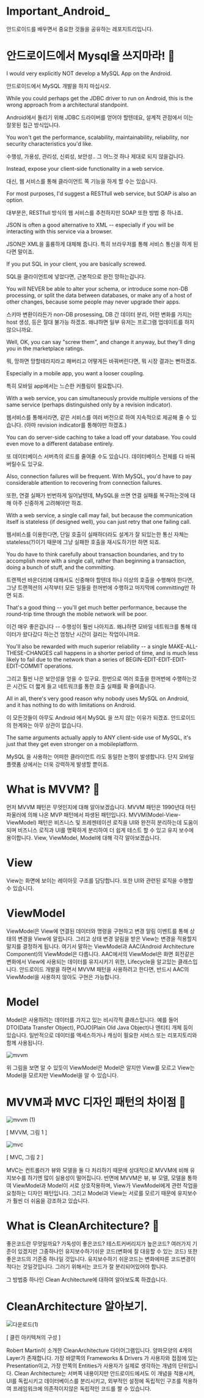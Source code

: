 # Important_Android_
안드로이드를 배우면서 중요한 것들을 공유하는 레포지트리입니다.

# 안드로이드에서 Mysql을 쓰지마라! 🧐

I would very explicitly NOT develop a MySQL App on the Android. 

안드로이드에서 MySQL 개발을 하지 마십시오.

While you could perhaps get the JDBC driver to run on Android, this is the wrong approach from a architectural standpoint.

Android에서 돌리기 위해 JDBC 드라이버를 얻어야 할텐데요, 설계적 관점에서 이는 잘못된 접근 방식입니다.

You won't get the performance, scalability, maintainability, reliability, nor security characteristics you'd like. 

수행성, 가용성, 관리성, 신뢰성, 보안성.. 그 어느것 하나 제대로 되지 않을겁니다.

Instead, expose your client-side functionality in a web service.

대신, 웹 서비스를 통해 클라이언트 쪽 기능을 하게 할 수는 있습니다.

For most purposes, I'd suggest a RESTfull web service, but SOAP is also an option.

대부분은, RESTfull 방식의 웹 서비스를 추천하지만 SOAP 또한 방법 중 하나죠.

JSON is often a good alternative to XML -- especially if you will be interacting with this service via a browser. 

JSON은 XML을 훌륭하게 대체해 줍니다. 특히 브라우저를 통해 서비스 통신을 하게 된다면 말이죠.

If you put SQL in your client, you are basically screwed.

SQL을 클라이언트에 넣었다면, 근본적으로 완전 망하는겁니다.

You will NEVER be able to alter your schema, or introduce some non-DB processing, or split the data between databases, or make any of a host of other changes, because some people may never upgrade their apps.

스키마 변환이라든가 non-DB prosessing, DB 간 데이터 분리, 어떤 변화를 가지는 host 생성, 등은 절대 불가능 하겠죠. 왜냐하면 일부 유저는 프로그램 업데이트를 하지 않으니까요.

Well, OK, you can say "screw them", and change it anyway, but they'll ding you in the marketplace ratings. 

뭐, 망하면 망할테라지라고 해버리고 어떻게든 바꿔버린다면, 뭐 시장 결과는 뻔하겠죠.

Especially in a mobile app, you want a looser coupling.

특히 모바일 app에서는 느슨한 커플링이 필요합니다.

With a web service, you can simultaneously provide multiple versions of the same service (perhaps distinguished only by a revision indicator).

웹서비스를 통해서라면, 같은 서비스를 여러 버전으로 하여 지속적으로 제공해 줄 수 있습니다. (아마 revision indicator를 통해야만 하겠죠.)

You can do server-side caching to take a load off your database. You could even move to a different database entirely. 

또 데이터베이스 서버측의 로드를 줄여줄 수도 있습니다. 데이터베이스 전체를 다 바꿔버릴수도 있구요.

Also, connection failures will be frequent. With MySQL, you'd have to pay considerable attention to recovering from connection failures.

또한, 연결 실패가 빈번하게 일어날텐데, MySQL을 쓰면 연결 실패를 복구하는것에 대해 아주 신중하게 고려해야만 하죠.

With a web service, a single call may fail, but because the communication itself is stateless (if designed well), you can just retry that one failing call. 

웹서비스를 이용한다면, 단일 호출이 실패하더라도 설계가 잘 되있는한 통신 자체는 stateless(?)이기 때문에 그냥 실패한 호출을 재시도하기만 하면 되죠.

You do have to think carefully about transaction boundaries, and try to accomplish more with a single call, rather than beginning a transaction, doing a bunch of stuff, and the committing.

트랜젝션 바운더리에 대해서도 신중해야 할텐데 하나 이상의 호출을 수행해야 한다면, 그냥 트랜젝션의 시작부터 모든 일들을 한꺼번에 수행하고 마지막에 committing만 하면 되죠.

That's a good thing -- you'll get much better performance, because the round-trip time through the mobile network will be poor.

이건 매우 좋은겁니다 -- 수행성이 훨씬 나아지죠. 왜냐하면 모바일 네트워크를 통해 데이터가 왔다갔다 하는건 엄청난 시간이 걸리는 작업이니까요.

You'll also be rewarded with much superior reliability -- a single MAKE-ALL-THESE-CHANGES call happens in a shorter period of time, and is much less likely to fail due to the network than a series of BEGIN-EDIT-EDIT-EDIT-EDIT-COMMIT operations. 

그리고 훨씬 나은 보안성을 얻을 수 있구요. 한번으로 여러 호출을 한꺼번에 수행하는것은 시간도 더 짧게 들고 네트워크를 통한 호출 실패를 확 줄여줍니다.

All in all, there's very good reason why nobody uses MySQL on Android, and it has nothing to do with limitations on Android.

이 모든것들이 아무도 Android 에서 MySQL 을 쓰지 않는 이유가 되겠죠. 안드로이드의 한계와는 아무 상관이 없습니다.

The same arguments actually apply to ANY client-side use of MySQL, it's just that they get even stronger on a mobileplatform.

MySQL 을 사용하는 어떠한 클라이언트 라도 동일한 논쟁이 발생합니다. 단지 모바일 플랫폼 상에서는 더욱 강력하게 발생할 뿐이죠.



# What is MVVM? 🧐

먼저 MVVM 패턴은 무엇인지에 대해 알아보겠습니다. MVVM 패턴은 1990년대 마틴 파울러에 의해 나온 MVP 패턴에서 파생된 패턴입니다. MVVM(Model-View-ViewModel) 패턴은 비즈니스 및 프레젠테이션 로직을 UI와 완전히 분리하는데 도움이 되며 비즈니스 로직과 UI를 명확하게 분리하여 더 쉽게 테스트 할 수 있고 유지 보수에 용이합니다. View, ViewModel, Model에 대해 각각 알아보겠습니다.

# View

View는 화면에 보이는 레이아웃 구조를 담당합니다. 또한 UI와 관련된 로직을 수행할 수 있습니다.

# ViewModel

ViewModel은 View에 연결된 데이터와 명령을 구현하고 변경 알림 이벤트를 통해 상태의 변경을 View에 알립니다. 그리고 상태 변경 알림을 받은 View는 변경을 적용할지 말지를 결정하게 됩니다. 여기서 말하는 ViewModel과 AAC(Android Architecture Component)의 ViewModel은 다릅니다. AAC에서의 ViewModel은 화면 회전같은 변화에서 View에 사용되는 데이터를 유지시키기 위한, Lifecycle을 알고있는 클래스입니다. 안드로이드 개발을 하면서 MVVM 패턴을 사용하려고 한다면, 반드시 AAC의 ViewModel을 사용하지 않아도 구현은 가능합니다.

# Model

Model은 사용하려는 데이터를 가지고 있는 비시각적 클래스입니다. 예를 들어 DTO(Data Transfer Object), POJO(Plain Old Java Object)나 엔티티 개체 등이 있습니다. 일반적으로 데이터를 액세스하거나 캐싱이 필요한 서비스 또는 리포지토리와 함께 사용됩니다.

![mvvm](https://user-images.githubusercontent.com/66651059/85481270-7656af80-b5fc-11ea-964a-3b3d3b9fc7f3.png)

위 그림을 보면 알 수 있듯이 ViewModel은 Model은 알지만 View를 모르고 View는 Model을 모르지만 ViewModel을 알 수 있습니다.

# MVVM과 MVC 디자인 패턴의 차이점 🧐

![mvvm (1)](https://user-images.githubusercontent.com/66651059/85481589-101e5c80-b5fd-11ea-86b4-0d6925dd6106.png)

[ MVVM, 그림 1 ]

![mvc](https://user-images.githubusercontent.com/66651059/85481593-10b6f300-b5fd-11ea-837c-a179263bc77d.png)

[ MVC, 그림 2 ]

MVC는 컨트롤러가 뷰와 모델을 둘 다 처리하기 때문에 상대적으로 MVVM에 비해 유지보수를 하기엔 많이 실용성이 떨어집니다.
반면에 MVVM은 뷰, 뷰 모델, 모델을 통하여 ViewModel과 Model이 서로 상호작용하며, View가 ViewModel에게 관련 작업을 요청하는 디자인 패턴입니다. 
그리고 Model과 View는 서로를 모르기 때문에 유지보수가 훨씬 더 쉬움을 강조하고 있습니다.


# What is CleanArchitecture? 🧐

좋은코드란 무엇일까요?  가독성이 좋은코드? 테스트커버리지가 높은코드? 
여러가지 기준이 있겠지만 그중하나인 유지보수하기쉬운 코드(변화에 잘 대응할 수 있는 코드) 또한 좋은코드의 기준중 하나일 것입니다.
유지보수하기 쉬운코드는 변화에따른 코드변경이 적다는 것일것입니다. 
그러기 위해서는 코드가 잘 분리되어있어야 합니다.

그 방법중 하나인 Clean Architecture에 대하여 알아보도록 하겠습니다.

# CleanArchitecture 알아보기.
![다운로드(1)](https://user-images.githubusercontent.com/66651059/86120852-ffe01300-bb0f-11ea-8241-9f73333031cb.jpg)

[ 클린 아키텍쳐의 구성 ]

Robert Martin이 소개한 CleanArchitecture 다이어그램입니다.
양파모양의 4개의 Layer가 존재합니다. 가장 바깥쪽의 Frameworks & Drivers 가 사용자와 접점에 있는 Presentation이고,
가장 안쪽의 Entities가 사용자가 실제로 생각하는 개념의 단위입니다. Clean Architecture는 서버쪽 내용이지만 안드로이드에서도 이 개념을 적용시켜, UI를 독립시키고 데이터베이스를 분리시키고, 외부적인 설정에 독립적인 구조를 적용하여 프레임워크에 의존적이지않은 독립적인 코드를 짤 수 있습니다.



